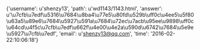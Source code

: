 {'username': u'shenzy13', 'path': u'wd1143/1143.html', 'answer': u'\u7cfb\u7edf\u5316\u7684\u8ba4\u77e5\u80fd\u529b\uff0c\u4ee5\u5f80\u63a5\u89e6\u7684\u5927\u591a\u7684\u72ec\u7acb\u95ee\u9898\uff0c\u64cd\u4f5c\u7cfb\u7edf\u662f\u4e00\u4e2a\u590d\u6742\u7684\u5e9e\u5927\u7cfb\u7edf', 'email': u'shenzy13@qq.com', 'time': '2016-02-22:10:06:18'}